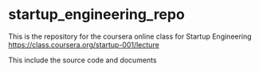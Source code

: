 startup_engineering_repo
========================


This is the repository for the coursera online class for Startup Engineering
https://class.coursera.org/startup-001/lecture

This include the source code and documents
